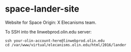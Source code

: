 # space-lander-site

Website for Space Origin: X Elecanisms team.

To SSH into the linwebprod.olin.edu server:

```
ssh your-olin-account-here@linwebprod.olin.edu
cd /var/www/virtual/elecanisms.olin.edu/html/2016/lander
```